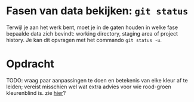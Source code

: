 # Fasen van data bekijken: `git status`
Terwijl je aan het werk bent, moet je in de gaten houden in welke fase bepaalde data zich bevindt: working directory, staging area of project history. Je kan dit opvragen met het commando `git status -u`.

# Opdracht
TODO: vraag paar aanpassingen te doen en betekenis van elke kleur af te leiden; vereist misschien wel wat extra advies voor wie rood-groen kleurenblind is. zie [hier](https://ericasadun.com/2018/07/19/are-you-red-green-color-blind-how-do-you-handle-git-color-coding/)?

